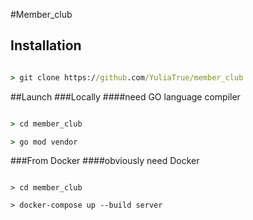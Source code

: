 #Member_club
## Installation
```cmd

> git clone https://github.com/YuliaTrue/member_club

```

##Launch
###Locally
####need GO language compiler
```cmd

> cd member_club

> go mod vendor 

```

###From Docker
####obviously need Docker 
```

> cd member_club

> docker-compose up --build server

```

